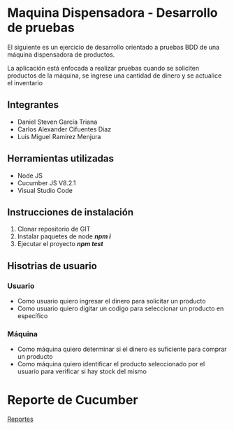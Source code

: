 # Maquina Dispensadora - Desarrollo de pruebas
El siguiente es un ejercicio de desarrollo orientado a pruebas BDD de una máquina dispensadora de productos.

La aplicación está enfocada a realizar pruebas cuando se soliciten productos de la máquina, se ingrese una cantidad de dinero y se actualice el inventario

## Integrantes
- Daniel Steven García Triana
- Carlos Alexander Cifuentes Diaz
- Luis Miguel Ramírez Menjura

## Herramientas utilizadas
- Node JS
- Cucumber JS V8.2.1
- Visual Studio Code

## Instrucciones de instalación
1. Clonar repositorio de GIT
2. Instalar paquetes de node **_npm i_**
3. Ejecutar el proyecto **_npm test_**

## Hisotrias de usuario
### Usuario
- Como usuario quiero ingresar el dinero para solicitar un producto
- Como usuario quiero digitar un codigo para seleccionar un producto en específico
### Máquina
- Como máquina quiero determinar si el dinero es suficiente para comprar un producto
- Como máquina quiero identificar el producto seleccionado por el usuario para verificar si hay stock del mismo

# Reporte de Cucumber
[Reportes](https://reports.cucumber.io/reports/9ec0ad9f-40c8-4eb6-ab83-4ea6aadd6944)